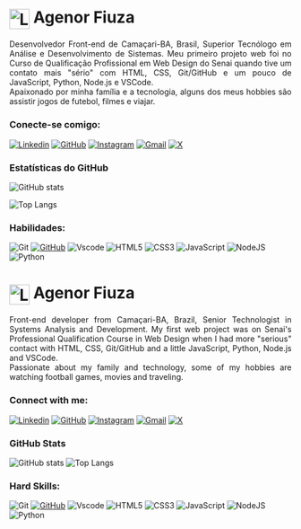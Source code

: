 <!-- pt-br -->
<h1>
    <a href="https://cagenor33.github.io/projetoSenai/index.html">
     <img align="center" alt="Logo Abacaxi Veludo" width="36px" src="https://cagenor33.github.io/projetoSenai/img/logo/logoSite.png"></a>
    <span>Agenor Fiuza</span>
</h1>

<p align="justify">Desenvolvedor Front-end de Camaçari-BA, Brasil, Superior Tecnólogo em Análise e Desenvolvimento de Sistemas. Meu primeiro projeto web foi no Curso de Qualificação Profissional em Web Design do Senai quando tive um contato mais "sério" com HTML, CSS, Git/GitHub e um pouco de JavaScript, Python, Node.js e VSCode. 
<br>
 Apaixonado por minha família e a tecnologia, alguns dos meus hobbies são assistir jogos de futebol, filmes e viajar.</p>

<h3 align="left">Conecte-se comigo:</h3>

[![Linkedin](https://img.shields.io/badge/LinkedIn-800F2F?style=for-the-badge&logo=linkedin&logoColor=white)](https://www.linkedin.com/in/agenor-correia-fiuza-neto-25a07559)
[![GitHub](https://img.shields.io/badge/GitHub-800F2F?style=for-the-badge&logo=github&logoColor=white)](https://github.com/cagenor33)
[![Instagram](https://img.shields.io/badge/Instagram-800F2F?style=for-the-badge&logo=instagram&logoColor=white)](https://www.instagram.com/afiuzane/)
[![Gmail](https://img.shields.io/badge/Gmail-800F2F?style=for-the-badge&logo=gmail&logoColor=white)](cagenor33@gmail.com)
[![X](https://img.shields.io/badge/X-800F2F?style=for-the-badge&logo=x&logoColor=white)](https://twitter.com/afiuzane)

<h3 align="left">Estatísticas do GitHub</h3>

![GitHub stats](https://github-readme-stats-git-masterrstaa-rickstaa.vercel.app/api?username=agenorfiuza&hide_title=true&show_icons=true&include_all_commits=false&count_private=true&line_height=25&&bg_color=800F2F&title_color=FF00F6&text_color=FFF&border_radius=9&border_color=36123c&icon_color=FFF6&theme=jolly)

![Top Langs](https://github-readme-stats-git-masterrstaa-rickstaa.vercel.app/api/top-langs/?username=agenorfiuza&layout=compact&bg_color=800F2F&border_color=36123c&title_color=FFF6&text_color=FFF)

<h3 align="left">Habilidades:</h3>

![Git](https://img.shields.io/badge/GIT-800F2F?style=for-the-badge&logo=git&logoColor=white)
[![GitHub](https://img.shields.io/badge/GitHub-800F2F?style=for-the-badge&logo=github&logoColor=white)](https://github.com/SEUUSERNAME)
![Vscode](https://img.shields.io/badge/Vscode-800F2F?style=for-the-badge&logo=visual-studio-code&logoColor=white)
![HTML5](https://img.shields.io/badge/HTML5-800F2F?style=for-the-badge&logo=html5&logoColor=white)
![CSS3](https://img.shields.io/badge/CSS3-800F2F?style=for-the-badge&logo=css3&logoColor=white)
![JavaScript](https://img.shields.io/badge/JavaScript-800F2F?style=for-the-badge&logo=javascript&logoColor=white)
![NodeJS](https://img.shields.io/badge/node.js-800F2F?style=for-the-badge&logo=node.js&logoColor=white)
![Python](https://img.shields.io/badge/python-800F2F?style=for-the-badge&logo=python&logoColor=white)

## 

<!-- en -->

<h1>
    <a href="https://cagenor33.github.io/projetoSenai/index.html">
     <img align="center" alt="Logo Abacaxi Veludo" width="36px" src="https://cagenor33.github.io/projetoSenai/img/logo/logoSite.png"></a>
    <span>Agenor Fiuza</span>
</h1>

<p align="justify">
Front-end developer from Camaçari-BA, Brazil, Senior Technologist in Systems Analysis and Development. My first web project was on Senai's Professional Qualification Course in Web Design when I had more "serious" contact with HTML, CSS, Git/GitHub and a little JavaScript, Python, Node.js and VSCode.
<br>
 Passionate about my family and technology, some of my hobbies are watching football games, movies and traveling.</p>

<h3 align="left">Connect with me:</h3>

[![Linkedin](https://img.shields.io/badge/LinkedIn-800F2F?style=for-the-badge&logo=linkedin&logoColor=white)](https://www.linkedin.com/in/agenor-correia-fiuza-neto-25a07559)
[![GitHub](https://img.shields.io/badge/GitHub-800F2F?style=for-the-badge&logo=github&logoColor=white)](https://github.com/cagenor33)
[![Instagram](https://img.shields.io/badge/Instagram-800F2F?style=for-the-badge&logo=instagram&logoColor=white)](https://www.instagram.com/afiuzane/)
[![Gmail](https://img.shields.io/badge/Gmail-800F2F?style=for-the-badge&logo=gmail&logoColor=white)](cagenor33@gmail.com)
[![X](https://img.shields.io/badge/X-800F2F?style=for-the-badge&logo=x&logoColor=white)](https://twitter.com/afiuzane)

<h3 align="left">GitHub Stats</h3>

![GitHub stats](https://github-readme-stats-git-masterrstaa-rickstaa.vercel.app/api?username=agenorfiuza&hide_title=true&show_icons=true&include_all_commits=false&count_private=true&line_height=25&&bg_color=800F2F&title_color=FF00F6&text_color=FFF&border_radius=9&border_color=36123c&icon_color=FFF6&theme=jolly)
![Top Langs](https://github-readme-stats-git-masterrstaa-rickstaa.vercel.app/api/top-langs/?username=agenorfiuza&layout=compact&bg_color=800F2F&border_color=36123c&title_color=FFF6&text_color=FFF)

<h3 align="left">Hard Skills:</h3>

![Git](https://img.shields.io/badge/GIT-800F2F?style=for-the-badge&logo=git&logoColor=white)
[![GitHub](https://img.shields.io/badge/GitHub-800F2F?style=for-the-badge&logo=github&logoColor=white)](https://github.com/SEUUSERNAME)
![Vscode](https://img.shields.io/badge/Vscode-800F2F?style=for-the-badge&logo=visual-studio-code&logoColor=white)
![HTML5](https://img.shields.io/badge/HTML5-800F2F?style=for-the-badge&logo=html5&logoColor=white)
![CSS3](https://img.shields.io/badge/CSS3-800F2F?style=for-the-badge&logo=css3&logoColor=white)
![JavaScript](https://img.shields.io/badge/JavaScript-800F2F?style=for-the-badge&logo=javascript&logoColor=white)
![NodeJS](https://img.shields.io/badge/node.js-800F2F?style=for-the-badge&logo=node.js&logoColor=white)
![Python](https://img.shields.io/badge/python-800F2F?style=for-the-badge&logo=python&logoColor=white)
